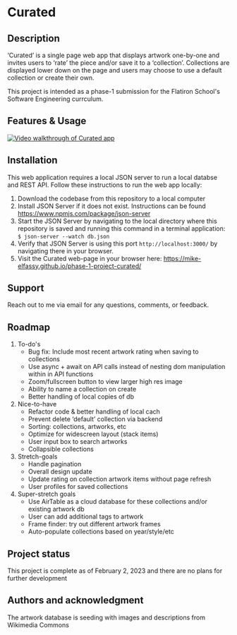 # Curated

## Description

‘Curated’ is a single page web app that displays artwork one-by-one and invites users to ‘rate’ the piece and/or save it to a ‘collection’. Collections are displayed lower down on the page and users may choose to use a default collection or create their own.

This project is intended as a phase-1 submission for the Flatiron School's Software Engineering currculum.

## Features & Usage

[![Video walkthrough of Curated app](https://cdn.loom.com/sessions/thumbnails/d98c59ee811546118cb266a68d5c9375-with-play.gif)](https://www.loom.com/share/d98c59ee811546118cb266a68d5c9375)



## Installation

This web application requires a local JSON server to run a local databse and REST API. Follow these instructions to run the web app locally:
1. Download the codebase from this repository to a local computer
2. Install JSON Server if it does not exist. Instructions can be found https://www.npmjs.com/package/json-server
3. Start the JSON Server by navigating to the local directory where this repository is saved and running this command in a terminal application: `$ json-server --watch db.json`
4. Verify that JSON Server is using this port `http://localhost:3000/` by navigating there in your browser.
5. Visit the Curated web-page in your browser here: https://mike-elfassy.github.io/phase-1-project-curated/

## Support

Reach out to me via email for any questions, comments, or feedback. 

## Roadmap

1. To-do's
    * Bug fix: Include most recent artwork rating when saving to collections
    * Use async + await on API calls instead of nesting dom manipulation within in API functions
    * Zoom/fullscreen button to view larger high res image 
    * Ability to name a collection on create
    * Better handling of local copies of db
2. Nice-to-have
    * Refactor code & better handling of local cach
    * Prevent delete ‘default’ collection via backend
    * Sorting: collections, artworks, etc
    * Optimize for widescreen layout (stack items)
    * User input box to search artworks
    * Collapsible collections
3. Stretch-goals
    * Handle pagination
    * Overall design update
    * Update rating on collection artwork items without page refresh
    * User profiles for saved collections
4. Super-stretch goals
    * Use AirTable as a cloud database for these collections and/or existing artwork db
    * User can add additional tags to artwork
    * Frame finder: try out different artwork frames
    * Auto-populate collections based on year/style/etc


## Project status

This project is complete as of February 2, 2023 and there are no plans for further development

## Authors and acknowledgment

The artwork database is seeding with images and descriptions from Wikimedia Commons